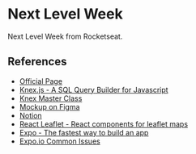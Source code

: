 # Next Level Week

Next Level Week from Rocketseat.

## References

- [Official Page](https://nextlevelweek.com)
- [Knex.js - A SQL Query Builder for Javascript](http://knexjs.org/)
- [Knex Master Class](https://www.youtube.com/watch?v=U7GjS3FuSkA)
- [Mockup on Figma](https://www.figma.com/file/9TlOcj6l7D05fZhU12xWT3/Ecoleta-(Booster)?node-id=0%3A1)
- [Notion](https://www.notion.so/)
- [React Leaflet - React components for leaflet maps](https://react-leaflet.js.org/)
- [Expo - The fastest way to build an app](https://expo.io/)
- [Expo.io Common Issues](https://github.com/Rocketseat/expo-common-issues)